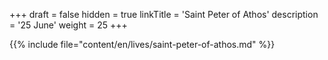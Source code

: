 +++
draft = false
hidden = true
linkTitle = 'Saint Peter of Athos'
description = '25 June'
weight = 25
+++

{{% include file="content/en/lives/saint-peter-of-athos.md" %}}
